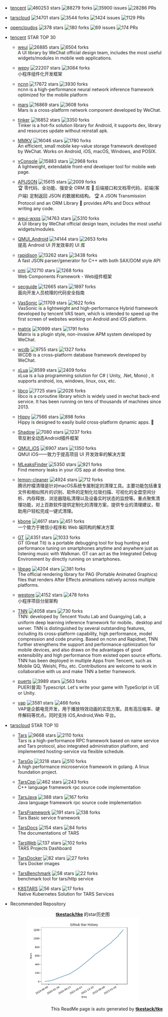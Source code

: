
+ [tencent](https://github.com/tencent)
![460253 stars](https://img.shields.io/badge/Stars-460253-green)
![88279 forks](https://img.shields.io/badge/Forks-88279-green)
![35900 issues](https://img.shields.io/badge/Issues-35900-green)
![28286 PRs](https://img.shields.io/badge/PRs-28286-green)

+ [tarscloud](https://github.com/tarscloud)
![14701 stars](https://img.shields.io/badge/Stars-14701-green)
![3544 forks](https://img.shields.io/badge/Forks-3544-green)
![1424 issues](https://img.shields.io/badge/Issues-1424-green)
![1129 PRs](https://img.shields.io/badge/PRs-1129-green)

+ [opencloudos](https://github.com/opencloudos)
![378 stars](https://img.shields.io/badge/Stars-378-green)
![180 forks](https://img.shields.io/badge/Forks-180-green)
![69 issues](https://img.shields.io/badge/Issues-69-green)
![174 PRs](https://img.shields.io/badge/PRs-174-green)



+ [tencent](https://github.com/tencent) STAR TOP 30
    
    + [weui](https://github.com/tencent/weui) 
    ![26885 stars](https://img.shields.io/badge/Stars-26885-green)
    ![6504 forks](https://img.shields.io/badge/Forks-6504-green)  
    A UI library by WeChat official design team, includes the most useful widgets/modules in mobile web applications.
    
    + [wepy](https://github.com/tencent/wepy) 
    ![22207 stars](https://img.shields.io/badge/Stars-22207-green)
    ![3084 forks](https://img.shields.io/badge/Forks-3084-green)  
    小程序组件化开发框架
    
    + [ncnn](https://github.com/tencent/ncnn) 
    ![17672 stars](https://img.shields.io/badge/Stars-17672-green)
    ![3930 forks](https://img.shields.io/badge/Forks-3930-green)  
    ncnn is a high-performance neural network inference framework optimized for the mobile platform
    
    + [mars](https://github.com/tencent/mars) 
    ![16869 stars](https://img.shields.io/badge/Stars-16869-green)
    ![3608 forks](https://img.shields.io/badge/Forks-3608-green)  
    Mars is a cross-platform network component  developed by WeChat.
    
    + [tinker](https://github.com/tencent/tinker) 
    ![16852 stars](https://img.shields.io/badge/Stars-16852-green)
    ![3350 forks](https://img.shields.io/badge/Forks-3350-green)  
    Tinker is a hot-fix solution library for Android, it supports dex, library and resources update without reinstall apk.
    
    + [MMKV](https://github.com/tencent/MMKV) 
    ![16046 stars](https://img.shields.io/badge/Stars-16046-green)
    ![1780 forks](https://img.shields.io/badge/Forks-1780-green)  
    An efficient, small mobile key-value storage framework developed by WeChat. Works on Android, iOS, macOS, Windows, and POSIX.
    
    + [vConsole](https://github.com/tencent/vConsole) 
    ![15883 stars](https://img.shields.io/badge/Stars-15883-green)
    ![2968 forks](https://img.shields.io/badge/Forks-2968-green)  
    A lightweight, extendable front-end developer tool for mobile web page.
    
    + [APIJSON](https://github.com/tencent/APIJSON) 
    ![15615 stars](https://img.shields.io/badge/Stars-15615-green)
    ![2009 forks](https://img.shields.io/badge/Forks-2009-green)  
    🏆 零代码、全功能、强安全 ORM 库 🚀 后端接口和文档零代码，前端(客户端) 定制返回 JSON 的数据和结构。 🏆 A JSON Transmission Protocol and an ORM Library 🚀  provides APIs and Docs without writing any code.
    
    + [weui-wxss](https://github.com/tencent/weui-wxss) 
    ![14763 stars](https://img.shields.io/badge/Stars-14763-green)
    ![5310 forks](https://img.shields.io/badge/Forks-5310-green)  
    A UI library by WeChat official design team, includes the most useful widgets/modules.
    
    + [QMUI_Android](https://github.com/tencent/QMUI_Android) 
    ![14144 stars](https://img.shields.io/badge/Stars-14144-green)
    ![2653 forks](https://img.shields.io/badge/Forks-2653-green)  
    提高 Android UI 开发效率的 UI 库
    
    + [rapidjson](https://github.com/tencent/rapidjson) 
    ![13262 stars](https://img.shields.io/badge/Stars-13262-green)
    ![3438 forks](https://img.shields.io/badge/Forks-3438-green)  
    A fast JSON parser/generator for C++ with both SAX/DOM style API
    
    + [omi](https://github.com/tencent/omi) 
    ![12710 stars](https://img.shields.io/badge/Stars-12710-green)
    ![1268 forks](https://img.shields.io/badge/Forks-1268-green)  
    Web Components Framework - Web组件框架
    
    + [secguide](https://github.com/tencent/secguide) 
    ![12665 stars](https://img.shields.io/badge/Stars-12665-green)
    ![1897 forks](https://img.shields.io/badge/Forks-1897-green)  
    面向开发人员梳理的代码安全指南
    
    + [VasSonic](https://github.com/tencent/VasSonic) 
    ![11709 stars](https://img.shields.io/badge/Stars-11709-green)
    ![1622 forks](https://img.shields.io/badge/Forks-1622-green)  
    VasSonic is a lightweight and high-performance Hybrid framework developed by tencent VAS team, which is intended to speed up the first screen of websites working on Android and iOS platform. 
    
    + [matrix](https://github.com/tencent/matrix) 
    ![10999 stars](https://img.shields.io/badge/Stars-10999-green)
    ![1791 forks](https://img.shields.io/badge/Forks-1791-green)  
    Matrix is a plugin style, non-invasive APM system developed by WeChat.
    
    + [wcdb](https://github.com/tencent/wcdb) 
    ![9755 stars](https://img.shields.io/badge/Stars-9755-green)
    ![1327 forks](https://img.shields.io/badge/Forks-1327-green)  
    WCDB is a cross-platform database framework developed by WeChat.
    
    + [xLua](https://github.com/tencent/xLua) 
    ![8599 stars](https://img.shields.io/badge/Stars-8599-green)
    ![2409 forks](https://img.shields.io/badge/Forks-2409-green)  
    xLua is a lua programming solution for  C# ( Unity, .Net, Mono) , it supports android, ios, windows, linux, osx, etc.
    
    + [libco](https://github.com/tencent/libco) 
    ![7725 stars](https://img.shields.io/badge/Stars-7725-green)
    ![2026 forks](https://img.shields.io/badge/Forks-2026-green)  
    libco is a coroutine library which is widely used in wechat  back-end service. It has been running on tens of thousands of machines since 2013.
    
    + [Hippy](https://github.com/tencent/Hippy) 
    ![7566 stars](https://img.shields.io/badge/Stars-7566-green)
    ![898 forks](https://img.shields.io/badge/Forks-898-green)  
    Hippy is designed to easily build cross-platform dynamic apps. 👏
    
    + [Shadow](https://github.com/tencent/Shadow) 
    ![7080 stars](https://img.shields.io/badge/Stars-7080-green)
    ![1237 forks](https://img.shields.io/badge/Forks-1237-green)  
    零反射全动态Android插件框架
    
    + [QMUI_iOS](https://github.com/tencent/QMUI_iOS) 
    ![6907 stars](https://img.shields.io/badge/Stars-6907-green)
    ![1350 forks](https://img.shields.io/badge/Forks-1350-green)  
    QMUI iOS——致力于提高项目 UI 开发效率的解决方案
    
    + [MLeaksFinder](https://github.com/tencent/MLeaksFinder) 
    ![5350 stars](https://img.shields.io/badge/Stars-5350-green)
    ![921 forks](https://img.shields.io/badge/Forks-921-green)  
    Find memory leaks in your iOS app at develop time.
    
    + [lemon-cleaner](https://github.com/tencent/lemon-cleaner) 
    ![4924 stars](https://img.shields.io/badge/Stars-4924-green)
    ![712 forks](https://img.shields.io/badge/Forks-712-green)  
    腾讯柠檬清理是针对macOS系统专属制定的清理工具。主要功能包括重复文件和相似照片的识别、软件的定制化垃圾扫描、可视化的全盘空间分析、内存释放、浏览器隐私清理以及设备实时状态的监控等。重点聚焦清理功能，对上百款软件提供定制化的清理方案，提供专业的清理建议，帮助用户轻松完成一键式清理。
    
    + [kbone](https://github.com/tencent/kbone) 
    ![4617 stars](https://img.shields.io/badge/Stars-4617-green)
    ![451 forks](https://img.shields.io/badge/Forks-451-green)  
    一个致力于微信小程序和 Web 端同构的解决方案
    
    + [GT](https://github.com/tencent/GT) 
    ![4351 stars](https://img.shields.io/badge/Stars-4351-green)
    ![1033 forks](https://img.shields.io/badge/Forks-1033-green)  
    GT (Great Tit) is a portable debugging tool for bug hunting and performance tuning on smartphones anytime and anywhere just as listening music with Walkman. GT can act as the Integrated Debug Environment by directly running on smartphones.
    
    + [libpag](https://github.com/tencent/libpag) 
    ![4204 stars](https://img.shields.io/badge/Stars-4204-green)
    ![381 forks](https://img.shields.io/badge/Forks-381-green)  
    The official rendering library for PAG (Portable Animated Graphics) files that renders After Effects animations natively across multiple platforms.
    
    + [westore](https://github.com/tencent/westore) 
    ![4152 stars](https://img.shields.io/badge/Stars-4152-green)
    ![478 forks](https://img.shields.io/badge/Forks-478-green)  
    小程序项目分层架构
    
    + [TNN](https://github.com/tencent/TNN) 
    ![4058 stars](https://img.shields.io/badge/Stars-4058-green)
    ![730 forks](https://img.shields.io/badge/Forks-730-green)  
    TNN: developed by Tencent Youtu Lab and Guangying Lab, a uniform deep learning inference framework for mobile、desktop and server. TNN is distinguished by several outstanding features, including its cross-platform capability, high performance, model compression and code pruning. Based on ncnn and Rapidnet, TNN further strengthens the support and performance optimization for mobile devices, and also draws on the advantages of good extensibility and high performance from existed open source efforts. TNN has been deployed in multiple Apps from Tencent, such as Mobile QQ, Weishi, Pitu, etc. Contributions are welcome to work in collaborative with us and make TNN a better framework. 
    
    + [puerts](https://github.com/tencent/puerts) 
    ![3989 stars](https://img.shields.io/badge/Stars-3989-green)
    ![563 forks](https://img.shields.io/badge/Forks-563-green)  
    PUER(普洱) Typescript. Let's write your game with TypeScript in UE or Unity.
    
    + [vap](https://github.com/tencent/vap) 
    ![3581 stars](https://img.shields.io/badge/Stars-3581-green)
    ![466 forks](https://img.shields.io/badge/Forks-466-green)  
    VAP是企鹅电竞开发，用于播放特效动画的实现方案。具有高压缩率、硬件解码等优点。同时支持 iOS,Android,Web 平台。
    

+ [tarscloud](https://github.com/tarscloud) STAR TOP 10
    
    + [Tars](https://github.com/tarscloud/Tars) 
    ![9668 stars](https://img.shields.io/badge/Stars-9668-green)
    ![2110 forks](https://img.shields.io/badge/Forks-2110-green)  
    Tars is a high-performance RPC framework based on name service and Tars protocol, also integrated administration platform, and implemented hosting-service via flexible schedule.
    
    + [TarsGo](https://github.com/tarscloud/TarsGo) 
    ![3218 stars](https://img.shields.io/badge/Stars-3218-green)
    ![510 forks](https://img.shields.io/badge/Forks-510-green)  
    A  high performance microservice  framework  in golang. A linux foundation project.
    
    + [TarsCpp](https://github.com/tarscloud/TarsCpp) 
    ![462 stars](https://img.shields.io/badge/Stars-462-green)
    ![243 forks](https://img.shields.io/badge/Forks-243-green)  
    C++ language framework rpc source code implementation
    
    + [TarsJava](https://github.com/tarscloud/TarsJava) 
    ![388 stars](https://img.shields.io/badge/Stars-388-green)
    ![167 forks](https://img.shields.io/badge/Forks-167-green)  
    Java language framework rpc source code implementation
    
    + [TarsFramework](https://github.com/tarscloud/TarsFramework) 
    ![191 stars](https://img.shields.io/badge/Stars-191-green)
    ![138 forks](https://img.shields.io/badge/Forks-138-green)  
    Tars Basic service framework
    
    + [TarsDocs](https://github.com/tarscloud/TarsDocs) 
    ![154 stars](https://img.shields.io/badge/Stars-154-green)
    ![84 forks](https://img.shields.io/badge/Forks-84-green)  
    The documentations of TARS
    
    + [TarsWeb](https://github.com/tarscloud/TarsWeb) 
    ![137 stars](https://img.shields.io/badge/Stars-137-green)
    ![102 forks](https://img.shields.io/badge/Forks-102-green)  
    TARS Projects Dashboard
    
    + [TarsDocker](https://github.com/tarscloud/TarsDocker) 
    ![82 stars](https://img.shields.io/badge/Stars-82-green)
    ![27 forks](https://img.shields.io/badge/Forks-27-green)  
    Tars Docker  images
    
    + [TarsBenchmark](https://github.com/tarscloud/TarsBenchmark) 
    ![58 stars](https://img.shields.io/badge/Stars-58-green)
    ![22 forks](https://img.shields.io/badge/Forks-22-green)  
    benchmark tool for tars/http service
    
    + [K8STARS](https://github.com/tarscloud/K8STARS) 
    ![56 stars](https://img.shields.io/badge/Stars-56-green)
    ![17 forks](https://img.shields.io/badge/Forks-17-green)  
    Native Kubernetes  Solution for TARS Services
    


+ Recommended Repository  
<p align="center">
      <strong>
        <a href="https://github.com/tkestack/tke" target="_blank">tkestack/tke</a>
      </strong>  的star历史图
  <br>
  <img src="https://raw.githubusercontent.com/ButterAndButterfly/GithubTools/master/data/stars_history.jpg" width="350px"></img>    
</p>

<p align="right">
      This ReadMe page is auto generated by 
      <strong>
        <a href="https://github.com/tkestack/tke" target="_blank">tkestack/tke</a><br>
      </strong>   
</p>